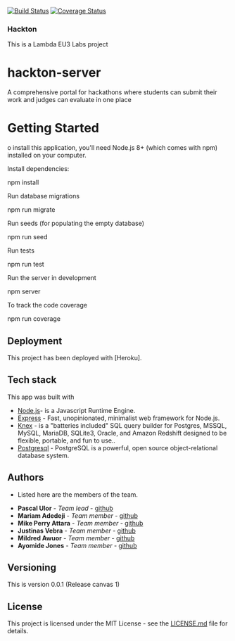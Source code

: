 [![Build Status](https://travis-ci.org/LABS-EU3/hackton-backend.svg?branch=develop)](https://travis-ci.org/LABS-EU3/hackton-backend) [![Coverage Status](https://coveralls.io/repos/github/LABS-EU3/hackton-backend/badge.svg?branch=develop)](https://coveralls.io/github/LABS-EU3/hackton-backend?branch=develop)

### Hackton

This is a Lambda EU3 Labs project

# hackton-server

A comprehensive portal for hackathons where students can submit their work and judges can evaluate in one place

# Getting Started

o install this application, you'll need Node.js 8+ (which comes with npm) installed on your computer.

Install dependencies:

npm install

Run database migrations

npm run migrate

Run seeds (for populating the empty database)

npm run seed

Run tests

npm run test

Run the server in development

npm server

To track the code coverage

npm run coverage

## Deployment

This project has been deployed with [Heroku].

## Tech stack

This app was built with

- [Node.js](https://nodejs.org/en/)- is a Javascript Runtime Engine.
- [Express](https://expressjs.com/) - Fast, unopinionated, minimalist web framework for Node.js.
- [Knex](http://knexjs.org/) - is a "batteries included" SQL query builder for Postgres, MSSQL, MySQL, MariaDB, SQLite3, Oracle, and Amazon Redshift designed to be flexible, portable, and fun to use..
- [Postgresql](https://www.postgresql.org/) - PostgreSQL is a powerful, open source object-relational database system.

## Authors
- Listed here are the members of the team.

* **Pascal Ulor** - *Team lead* - [github](https://github.com/PascalUlor)
* **Mariam Adedeji** - *Team member* - [github](https://github.com/mariehposa)
* **Mike Perry Attara** - *Team member* - [github](https://github.com/mikeattara)
* **Justinas Vebra** - *Team member* - [github](https://github.com/vebradev)
* **Mildred Awuor** - *Team member* - [github](https://github.com/awuorm)
* **Ayomide Jones** - *Team member* - [github](https://github.com/Ayormeday)

## Versioning
This is version 0.0.1 (Release canvas 1)

## License
This project is licensed under the MIT License - see the [LICENSE.md](LICENSE.md) file for details.

